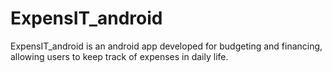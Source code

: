 ExpensIT_android
================

ExpensIT_android is an android app developed for budgeting and financing, allowing users to keep track of expenses in daily life.
